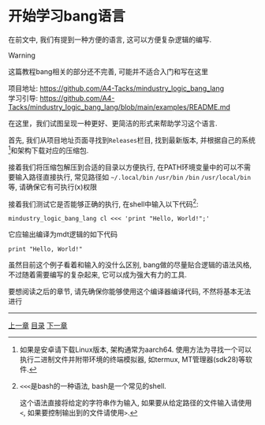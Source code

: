 # 开始学习bang语言
在前文中, 我们有提到一种方便的语言, 这可以方便复杂逻辑的编写.

> [!WARNING]
> 这篇教程bang相关的部分还不完善, 可能并不适合入门和写在这里

项目地址: <https://github.com/A4-Tacks/mindustry_logic_bang_lang>\
学习引导: <https://github.com/A4-Tacks/mindustry_logic_bang_lang/blob/main/examples/README.md>

在这里，我们试图呈现一种更好、更简洁的形式来帮助学习这个语言.

首先, 我们从项目地址页面寻找到`Releases`栏目, 找到最新版本,
并根据自己的系统[^1]和架构下载对应的压缩包.

接着我们将压缩包解压到合适的目录以方便执行,
在PATH环境变量中的可以不需要输入路径直接执行, 常见路径如
`~/.local/bin` `/usr/bin` `/bin` `/usr/local/bin` 等, 请确保它有可执行(x)权限

接着我们测试它是否能够正确的执行, 在shell中输入以下代码[^2]:

```
mindustry_logic_bang_lang cl <<< 'print "Hello, World!";'
```

它应输出编译为mdt逻辑的如下代码

```
print "Hello, World!"
```

虽然目前这个例子看着和输入的没什么区别, bang做的尽量贴合逻辑的语法风格,
不过随着需要编写的复杂起来, 它可以成为强大有力的工具.

要想阅读之后的章节, 请先确保你能够使用这个编译器编译代码, 不然将基本无法进行


[^1]: 如果是安卓请下载Linux版本, 架构通常为aarch64.
      使用方法为寻找一个可以执行二进制文件并附带环境的终端模拟器,
      如termux, MT管理器(sdk28)等软件.

[^2]: `<<<`是bash的一种语法, bash是一个常见的shell.

      这个语法直接将给定的字符串作为输入, 如果要从给定路径的文件输入请使用`<`,
      如果要控制输出到的文件请使用`>`.

---
[上一章](./24-world-processor.md)
[目录](./README.md)
[下一章](./26-bang-var.md)
